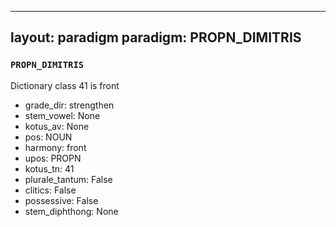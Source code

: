 
---
layout: paradigm
paradigm: PROPN_DIMITRIS
---
### ` PROPN_DIMITRIS `

Dictionary class 41 is front
* grade_dir: strengthen
* stem_vowel: None
* kotus_av: None
* pos: NOUN
* harmony: front
* upos: PROPN
* kotus_tn: 41
* plurale_tantum: False
* clitics: False
* possessive: False
* stem_diphthong: None

